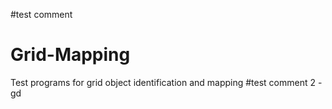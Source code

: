 #test comment
# Grid-Mapping
Test programs for grid object identification and mapping
#test comment 2 - gd
